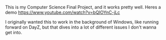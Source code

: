 This is my Computer Science Final Project, and it works pretty well. Heres a demo
https://www.youtube.com/watch?v=bQIOYnC-jLc

I originally wanted this to work in the background of Windows, like running forward on DayZ, but that dives into a lot of different issues I don't wanna get into.
